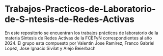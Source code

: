 # Trabajos-Practicos-de-Laboratorio-de-S-ntesis-de-Redes-Activas
En este repositorio se encuentran los trabajos prácticos de laboratorio de la materia Síntesis de Redes Activas de la FCEFyN correspondientes al año 2024. El grupo esta compuesto por Valentin Jose Ramirez, Franco Gabriel Lopez, Jose Ignacio Sivilat y Alejo Beierbach
